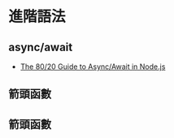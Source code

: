 # 進階語法

## async/await

* [The 80/20 Guide to Async/Await in Node.js](http://thecodebarbarian.com/80-20-guide-to-async-await-in-node.js.html)

## 箭頭函數

## 箭頭函數

